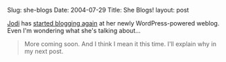 Slug: she-blogs
Date: 2004-07-29
Title: She Blogs!
layout: post

<a href="http://speakshermind.redmonk.net/">Jodi</a> has <a href="http://speakshermind.redmonk.net/index.php?p=2">started blogging again</a> at her newly WordPress-powered weblog. Even I'm wondering what she's talking about...

>More coming soon. And I think I mean it this time. I'll explain why in my next post.
